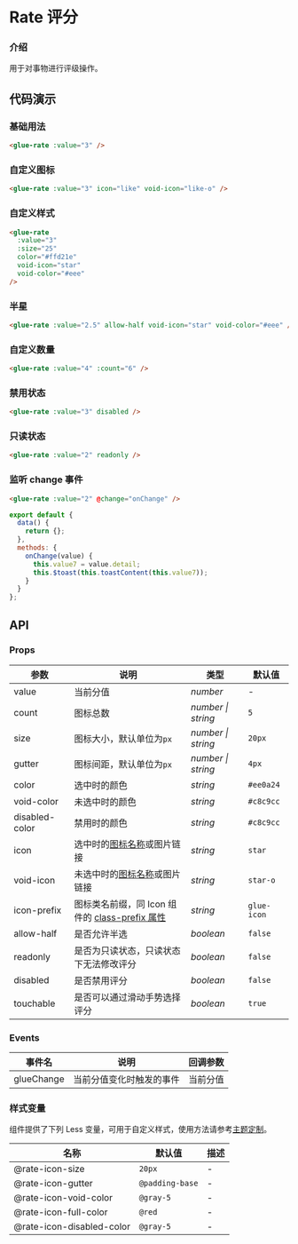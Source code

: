 # Rate 评分

### 介绍

用于对事物进行评级操作。

## 代码演示

### 基础用法

```html
<glue-rate :value="3" />
```


### 自定义图标

```html
<glue-rate :value="3" icon="like" void-icon="like-o" />
```

### 自定义样式

```html
<glue-rate
  :value="3"
  :size="25"
  color="#ffd21e"
  void-icon="star"
  void-color="#eee"
/>
```

### 半星

```html
<glue-rate :value="2.5" allow-half void-icon="star" void-color="#eee" />
```


### 自定义数量

```html
<glue-rate :value="4" :count="6" />
```

### 禁用状态

```html
<glue-rate :value="3" disabled />
```

### 只读状态

```html
<glue-rate :value="2" readonly />
```

### 监听 change 事件

```html
<glue-rate :value="2" @change="onChange" />
```

```javascript
export default {
  data() {
    return {};
  },
  methods: {
    onChange(value) {
      this.value7 = value.detail;
      this.$toast(this.toastContent(this.value7));
    }
  }
};
```

## API

### Props

| 参数           | 说明                                                                | 类型               | 默认值      |
|----------------|-------------------------------------------------------------------|--------------------|-------------|
| value          | 当前分值                                                            | _number_           | -           |
| count          | 图标总数                                                            | _number \| string_ | `5`         |
| size           | 图标大小，默认单位为`px`                                             | _number \| string_ | `20px`      |
| gutter         | 图标间距，默认单位为`px`                                             | _number \| string_ | `4px`       |
| color          | 选中时的颜色                                                        | _string_           | `#ee0a24`   |
| void-color     | 未选中时的颜色                                                      | _string_           | `#c8c9cc`   |
| disabled-color | 禁用时的颜色                                                        | _string_           | `#c8c9cc`   |
| icon           | 选中时的[图标名称](#/zh-CN/icon)或图片链接                          | _string_           | `star`      |
| void-icon      | 未选中时的[图标名称](#/zh-CN/icon)或图片链接                        | _string_           | `star-o`    |
| icon-prefix    | 图标类名前缀，同 Icon 组件的 [class-prefix 属性](#/zh-CN/icon#props) | _string_           | `glue-icon` |
| allow-half     | 是否允许半选                                                        | _boolean_          | `false`     |
| readonly       | 是否为只读状态，只读状态下无法修改评分                               | _boolean_          | `false`     |
| disabled       | 是否禁用评分                                                        | _boolean_          | `false`     |
| touchable      | 是否可以通过滑动手势选择评分                                        | _boolean_          | `true`      |

### Events

| 事件名     | 说明                     | 回调参数 |
|------------|------------------------|------|
| glueChange | 当前分值变化时触发的事件 | 当前分值 |

### 样式变量

组件提供了下列 Less 变量，可用于自定义样式，使用方法请参考[主题定制](#/zh-CN/theme)。

| 名称                      | 默认值          | 描述 |
|---------------------------|-----------------|------|
| @rate-icon-size           | `20px`          | -    |
| @rate-icon-gutter         | `@padding-base` | -    |
| @rate-icon-void-color     | `@gray-5`       | -    |
| @rate-icon-full-color     | `@red`          | -    |
| @rate-icon-disabled-color | `@gray-5`       | -    |
